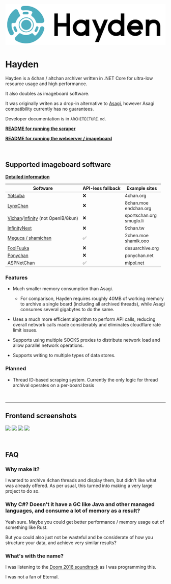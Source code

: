 ![logo](hayden-banner.png)

# Hayden

Hayden is a 4chan / altchan archiver written in .NET Core for ultra-low resource usage and high performance.

It also doubles as imageboard software.

It was originally writen as a drop-in alternative to [Asagi](https://github.com/eksopl/asagi), however Asagi compatibility currently has no guarantees.

Developer documentation is in `ARCHITECTURE.md`.

[**README for running the scraper**](doc/scraper.md)

[**README for running the webserver / imageboard**](doc/webserver.md)

&nbsp;

## Supported imageboard software

[**Detailed information**](doc/imageboards.md)

| Software                                                                                                              | API-less fallback | Example sites                 |
| --------------------------------------------------------------------------------------------------------------------- | ----------------- | ----------------------------- |
| [Yotsuba](https://www.4channel.org/faq#software)                                                                      | ❌                 | 4chan.org                     |
| [LynxChan](https://gitgud.io/LynxChan/LynxChan)                                                                       | ❌                 | 8chan.moe <br> endchan.org    |
| [Vichan](https://github.com/vichan-devel/vichan)/[Infinity](https://github.com/ctrlcctrlv/infinity) (not OpenIB/8kun) | ❌                 | sportschan.org <br> smuglo.li |
| [InfinityNext](https://github.com/infinity-next/infinity-next/)                                                       | ❌                 | 9chan.tw                      |
| [Meguca / shamichan](https://github.com/bakape/meguca)                                                                | ✅                 | 2chen.moe <br> shamik.ooo     |
| [FoolFuuka](https://github.com/FoolCode/FoolFuuka)                                                                    | ❌                 | desuarchive.org               |
| [Ponychan](https://bitbucket.org/ponychan/ponychan-tinyboard/src/master/)                                             | ❌                 | ponychan.net                  |
| ASPNetChan                                                                                                            | ✅                 | mlpol.net                     |

### Features

- Much smaller memory consumption than Asagi.
  - For comparison, Hayden requires roughly 40MB of working memory to archive a single board (including all archived threads), while Asagi consumes several gigabytes to do the same.

- Uses a much more efficient algorithm to perform API calls, reducing overall network calls made considerably and eliminates cloudflare rate limit issues.

- Supports using multiple SOCKS proxies to distribute network load and allow parallel network operations.

- Supports writing to multiple types of data stores.

### Planned

- Thread ID-based scraping system. Currently the only logic for thread archival operates on a per-board basis

&nbsp;

----

## Frontend screenshots

<img src="https://i.imgur.com/QNb7Du2.png" width="500" />
<img src="https://i.imgur.com/3VMau57.png" width="500" />
<img src="https://i.imgur.com/D3iXzZb.png" width="500" />
<img src="https://i.imgur.com/Ju6xssq.png" width="500" />

&nbsp;

## FAQ
### Why make it?

I wanted to archive 4chan threads and display them, but didn't like what was already offered. As per usual, this turned into making a very large project to do so.

### Why C#? Doesn't it have a GC like Java and other managed languages, and consume a lot of memory as a result?

Yeah sure. Maybe you could get better performance / memory usage out of something like Rust.

But you could also just not be wasteful and be considerate of how you structure your data, and achieve very similar results?

### What's with the name?

I was listening to the [Doom 2016 soundtrack](https://www.youtube.com/watch?v=b2YG8DX0ees) as I was programming this.

I was not a fan of Eternal.
